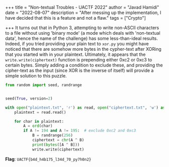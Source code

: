 +++
title = "Non-textual Troubles - UACTF 2022"
author = "Javad Hamidi"
date = "2022-08-07"
description = "After messing up the implementation, I have decided that this is a feature and not a flaw."
tags = ["Crypto"]

+++
It turns out that in Python 3, attempting to write non-ASCII characters to a file without using 'binary mode' (a mode which deals with 'non-textual data', hence the name of the challenge) has some less-than-ideal results. Indeed, if you tried providing your plain text to `xor.py` you might have noticed that there are somehow more bytes in the cypher-text after XORing that you started with in your plaintext. Ultimately, it appears that the `write.write(ciphertext)` function is prepending either 0xc2 or 0xc3 to certain bytes. Simply adding a condition to exclude these, and providing the cipher-text as the input (since XOR is the inverse of itself) will provide a simple solution to this puzzle.

```py
from random import seed, randrange


seed(True, version=2)

with open("plaintext.txt", 'r') as read, open("ciphertext.txt", 'w') as write:
    plaintext = read.read()

    for char in plaintext:
        A = ord(char)
        if A != 194 and A != 195:  # exclude 0xc2 and 0xc3
            B = randrange(256)
            ciphertext = chr(A ^ B)
            print(bytes([A ^ B]))
            write.write(ciphertext)
```

**Flag**: `UACTF{b4d_h4b175_l34d_70_py7h0n2}`
